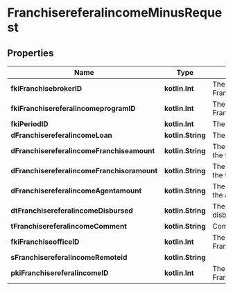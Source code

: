 
# FranchisereferalincomeMinusRequest

## Properties
Name | Type | Description | Notes
------------ | ------------- | ------------- | -------------
**fkiFranchisebrokerID** | **kotlin.Int** | The unique ID of the Franchisebroker | 
**fkiFranchisereferalincomeprogramID** | **kotlin.Int** | The unique ID of the Franchisereferalincomeprogram | 
**fkiPeriodID** | **kotlin.Int** | The unique ID of the Period | 
**dFranchisereferalincomeLoan** | **kotlin.String** | The loan amount | 
**dFranchisereferalincomeFranchiseamount** | **kotlin.String** | The amount that will be given to the franchise | 
**dFranchisereferalincomeFranchisoramount** | **kotlin.String** | The amount that will be kept by the franchisor | 
**dFranchisereferalincomeAgentamount** | **kotlin.String** | The amount that will be given to the agent | 
**dtFranchisereferalincomeDisbursed** | **kotlin.String** | The date the amounts were disbursed | 
**tFranchisereferalincomeComment** | **kotlin.String** | Comment about the transaction | 
**fkiFranchiseofficeID** | **kotlin.Int** | The unique ID of the Franchisereoffice | 
**sFranchisereferalincomeRemoteid** | **kotlin.String** |  | 
**pkiFranchisereferalincomeID** | **kotlin.Int** | The unique ID of the Franchisereferalincome |  [optional]



